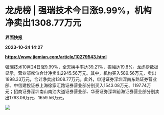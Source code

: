 # 龙虎榜 | 强瑞技术今日涨9.99%，机构净卖出1308.77万元
**界面快报**

**2023-10-24 14:27**

**https://www.jiemian.com/article/10279543.html**

强瑞技术10月24日涨9.99%，全天换手率达39.21%，振幅达19.8%。龙虎榜数据显示，营业部席位合计净卖出2945.56万元。其中，机构买入589.56万元，卖出1898.33万元，合计净卖出1308.77万元。此外，申港证券深圳深南东路证券营业部、中信建投证券上海徐家汇路证券营业部分别买入1543.08万元、1197.74万元；招商证券深圳南山南油大道证券营业部、华泰证券深圳前海证券营业部分别卖出1763.06万元、1659.56万元。

![](https://img2.jiemian.com/101/original/20231024/169815696584875100_a700xH.png)